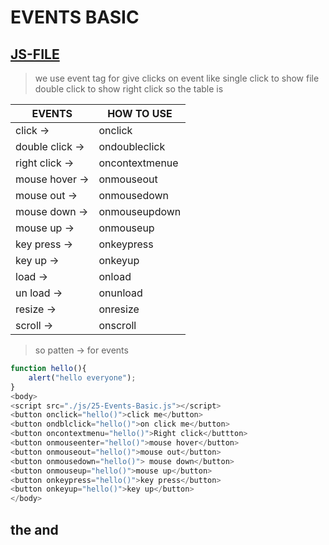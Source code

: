 # EVENTS BASIC
[JS-FILE](../js/25-Events-Basic.js)
---
>we use event tag for give clicks on event like single click to show file double click to show right click so the table is

|EVENTS|HOW TO USE|
|------|----------|
|click -> |onclick|
|double click ->|ondoubleclick|
|right click ->|oncontextmenue|
|mouse hover ->|onmouseout|
|mouse out ->|onmousedown|
|mouse down ->|onmouseupdown|
|mouse up ->|onmouseup|
|key press ->|onkeypress|
|key up ->|onkeyup|
|load ->|onload|
|un load ->|onunload|
|resize ->|onresize|
|scroll ->|onscroll|
>so patten -> for events

```javascript
function hello(){
    alert("hello everyone");
}
<body>
<script src="./js/25-Events-Basic.js"></script>
<button onclick="hello()">click me</button>
<button ondblclick="hello()">on click me</button>
<button oncontextmenu="hello()">Right click</buttton>
<button onmouseenter="hello()">mouse hover</button>
<button onmouseout="hello()">mouse out</button>
<button onmousedown="hello()"> mouse down</button> 
<button onmouseup="hello()">mouse up</button>
<button onkeypress="hello()">key press</button>
<button onkeyup="hello()">key up</button>
</body>
```
## the and
